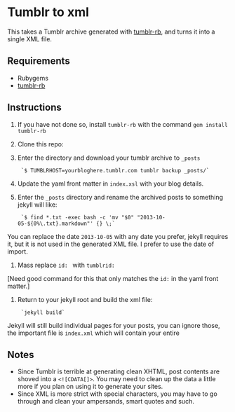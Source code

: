 # Tumblr to xml

This takes a Tumblr archive generated with [tumblr-rb](https://github.com/mwunsch/tumblr), and turns it into a single XML file. 

## Requirements

- Rubygems
- [tumblr-rb](https://github.com/mwunsch/tumblr)


## Instructions
1. If you have not done so, install `tumblr-rb` with the command `gem install tumblr-rb`

1. Clone this repo:

1. Enter the directory and download your tumblr archive to `_posts`

		`$ TUMBLRHOST=yourbloghere.tumblr.com tumblr backup _posts/`


1. Update the yaml front matter in `index.xsl` with your blog details.

1. Enter the `_posts` directory and rename the archived posts to something jekyll will like:

		`$ find *.txt -exec bash -c 'mv "$0" "2013-10-05-${0%\.txt}.markdown"' {} \;`

You can replace the date `2013-10-05` with any date you prefer, jekyll requires it, but it is not used in the generated XML file. I prefer to use the date of import.

1. Mass replace `id: ` with `tumblrid: `

[Need good command for this that only matches the `id:` in the yaml front matter.]

1. Return to your jekyll root and build the xml file:

		`jekyll build`
		
Jekyll will still build individual pages for your posts, you can ignore those, the important file is `index.xml` which will contain your entire 


## Notes
- Since Tumblr is terrible at generating clean XHTML, post contents are shoved into a `<![CDATA[]>`. You may need to clean up the data a little more if you plan on using it to generate your sites.
- Since XML is more strict with special characters, you may have to go through and clean your ampersands, smart quotes and such.